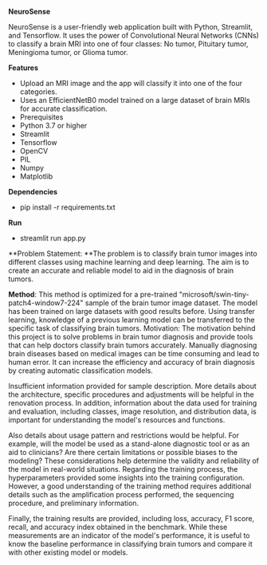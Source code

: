**NeuroSense**


NeuroSense is a user-friendly web application built with Python, Streamlit, and Tensorflow. It uses the power of Convolutional Neural Networks (CNNs) to classify a brain MRI into one of four classes: No tumor, Pituitary tumor, Meningioma tumor, or Glioma tumor.

**Features**
* Upload an MRI image and the app will classify it into one of the four categories.
* Uses an EfficientNetB0 model trained on a large dataset of brain MRIs for accurate classification.
* Prerequisites
* Python 3.7 or higher
* Streamlit
* Tensorflow
* OpenCV
* PIL
* Numpy
* Matplotlib

**Dependencies**
* pip install -r requirements.txt

**Run**
* streamlit run app.py


**Problem Statement:
**The problem is to classify brain tumor images into different classes using machine learning and deep learning. The aim is to create an accurate and reliable model to aid in the diagnosis of brain tumors.

**Method**:
This method is optimized for a pre-trained "microsoft/swin-tiny-patch4-window7-224" sample of the brain tumor image dataset. The model has been trained on large datasets with good results before. Using transfer learning, knowledge of a previous learning model can be transferred to the specific task of classifying brain tumors.
Motivation:
The motivation behind this project is to solve problems in brain tumor diagnosis and provide tools that can help doctors classify brain tumors accurately. Manually diagnosing brain diseases based on medical images can be time consuming and lead to human error. It can increase the efficiency and accuracy of brain diagnosis by creating automatic classification models.

Insufficient information provided for sample description. More details about the architecture, specific procedures and adjustments will be helpful in the renovation process.
In addition, information about the data used for training and evaluation, including classes, image resolution, and distribution data, is important for understanding the model's resources and functions.

Also details about usage pattern and restrictions would be helpful. For example, will the model be used as a stand-alone diagnostic tool or as an aid to clinicians? Are there certain limitations or possible biases to the modeling? These considerations help determine the validity and reliability of the model in real-world situations.
Regarding the training process, the hyperparameters provided some insights into the training configuration. However, a good understanding of the training method requires additional details such as the amplification process performed, the sequencing procedure, and preliminary information.

Finally, the training results are provided, including loss, accuracy, F1 score, recall, and accuracy index obtained in the benchmark. While these measurements are an indicator of the model's performance, it is useful to know the baseline performance in classifying brain tumors and compare it with other existing model or models.
